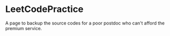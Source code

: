 # LeetCodePractice
A page to backup the source codes for a poor postdoc who can't afford the premium service.
